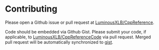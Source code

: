 # Contributing

Please open a Github issue or pull request at [LuminousXLB/CppReference](https://github.com/LuminousXLB/CppReference).

Code should be embedded via Github Gist.
Please submit your code, if applicable, to [LuminousXLB/CppReferenceCode](https://github.com/LuminousXLB/CppReferenceCode) via pull request.
Merged pull request will be automatically synchronized to [gist](https://gist.github.com/LuminousXLB/d43f80fba9d765544787bc6c4c6e684f).
